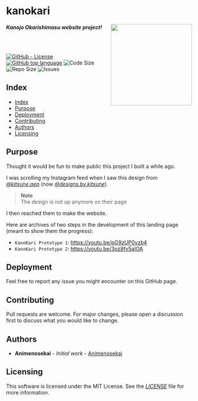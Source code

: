 # kanokari

<img align="right" src="./assets/icon_cosette.png" height="220px">

***Kanojo Okarishimasu website project!***

<br>
<br>

[![GitHub - License](https://img.shields.io/github/license/Animenosekai/takt)](https://github.com/Animenosekai/takt/blob/master/LICENSE)
[![GitHub top language](https://img.shields.io/github/languages/top/Animenosekai/takt)](https://github.com/Animenosekai/takt)
![Code Size](https://img.shields.io/github/languages/code-size/Animenosekai/takt)
![Repo Size](https://img.shields.io/github/repo-size/Animenosekai/takt)
![Issues](https://img.shields.io/github/issues/Animenosekai/takt)

## Index

- [Index](#index)
- [Purpose](#purpose)
- [Deployment](#deployment)
- [Contributing](#contributing)
- [Authors](#authors)
- [Licensing](#licensing)

## Purpose

Thought it would be fun to make public this project I built a while ago.

I was scrolling my Instagram feed when I saw this design from [*@kitsune.aep*](https://www.instagram.com/kitsune.aep/) (now [*@designs.by.kitsune*](https://www.instagram.com/designs.by.kitsune/)).

> **Note**  
> The design is not up anymore on their page

I then reached them to make the website.

Here are archives of two steps in the development of this landing page (meant to show them the progress):

- `KanoKari Prototype 1`: <https://youtu.be/pG9zUP0vzb4>
- `KanoKari Prototype 2`: <https://youtu.be/3oz8fv5aIOA>

## Deployment

Feel free to report any issue you might encounter on this GitHub page.

## Contributing

Pull requests are welcome. For major changes, please open a discussion first to discuss what you would like to change.

## Authors

- **Animenosekai** - *Initial work* - [Animenosekai](https://github.com/Animenosekai)

## Licensing

This software is licensed under the MIT License. See the [*LICENSE*](./LICENSE) file for more information.
